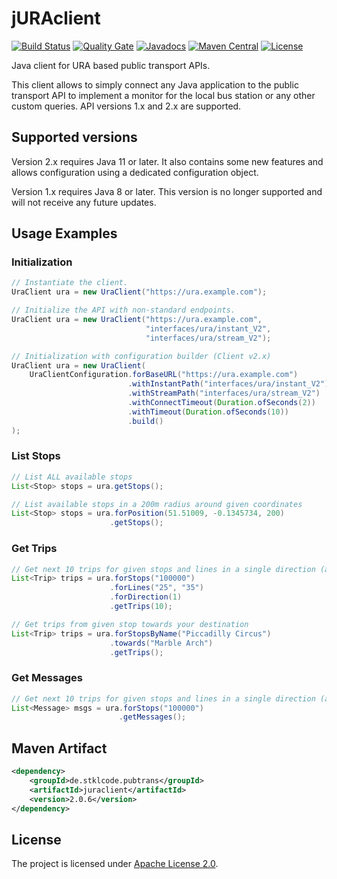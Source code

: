 # jURAclient 
[![Build Status](https://github.com/stklcode/juraclient/actions/workflows/ci.yml/badge.svg)](https://github.com/stklcode/juraclient/actions/workflows/ci.yml)
[![Quality Gate](https://sonarcloud.io/api/project_badges/measure?project=de.stklcode.pubtrans%3Ajuraclient&metric=alert_status)](https://sonarcloud.io/dashboard?id=de.stklcode.pubtrans%3Ajuraclient) 
[![Javadocs](https://www.javadoc.io/badge/de.stklcode.pubtrans/juraclient.svg)](https://www.javadoc.io/doc/de.stklcode.pubtrans/juraclient)
[![Maven Central](https://img.shields.io/maven-central/v/de.stklcode.pubtrans/juraclient.svg)](https://search.maven.org/#search%7Cga%7C1%7Cg%3A%22de.stklcode.pubtrans%22%20AND%20a%3A%22juraclient%22)
[![License](https://img.shields.io/badge/license-Apache%202.0-blue.svg)](https://github.com/stklcode/juraclient/blob/master/LICENSE.txt)

Java client for URA based public transport APIs.

This client allows to simply connect any Java application to the public transport API to implement a monitor for the 
local bus station or any other custom queries. API versions 1.x and 2.x are supported.

## Supported versions
Version 2.x requires Java 11 or later.
It also contains some new features and allows configuration using a dedicated configuration object.

Version 1.x requires Java 8 or later.
This version is no longer supported and will not receive any future updates.

## Usage Examples

### Initialization
```java
// Instantiate the client.
UraClient ura = new UraClient("https://ura.example.com");

// Initialize the API with non-standard endpoints.
UraClient ura = new UraClient("https://ura.example.com", 
                              "interfaces/ura/instant_V2", 
                              "interfaces/ura/stream_V2");

// Initialization with configuration builder (Client v2.x)
UraClient ura = new UraClient(
    UraClientConfiguration.forBaseURL("https://ura.example.com")
                          .withInstantPath("interfaces/ura/instant_V2")
                          .withStreamPath("interfaces/ura/stream_V2")
                          .withConnectTimeout(Duration.ofSeconds(2))
                          .withTimeout(Duration.ofSeconds(10))
                          .build()
);
```

### List Stops

```java
// List ALL available stops
List<Stop> stops = ura.getStops();

// List available stops in a 200m radius around given coordinates
List<Stop> stops = ura.forPosition(51.51009, -0.1345734, 200)
                      .getStops();

```

### Get Trips

```java
// Get next 10 trips for given stops and lines in a single direction (all filters optional)
List<Trip> trips = ura.forStops("100000")
                      .forLines("25", "35")
                      .forDirection(1)
                      .getTrips(10);

// Get trips from given stop towards your destination
List<Trip> trips = ura.forStopsByName("Piccadilly Circus")
                      .towards("Marble Arch")
                      .getTrips();
```

### Get Messages

```java
// Get next 10 trips for given stops and lines in a single direction (all filters optional)
List<Message> msgs = ura.forStops("100000")
                        .getMessages();
```

## Maven Artifact
```xml
<dependency>
    <groupId>de.stklcode.pubtrans</groupId>
    <artifactId>juraclient</artifactId>
    <version>2.0.6</version>
</dependency>
```

## License

The project is licensed under [Apache License 2.0](https://www.apache.org/licenses/LICENSE-2.0).
